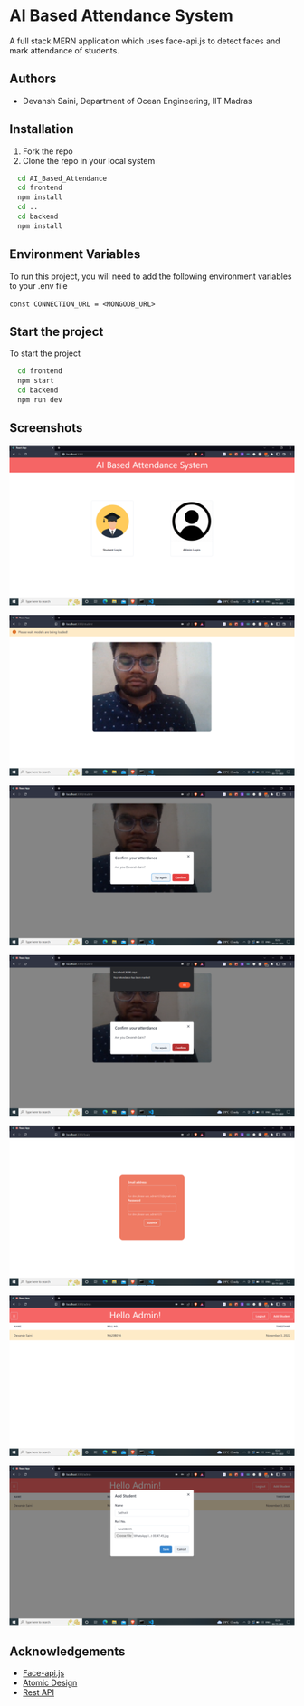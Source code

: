 
# AI Based Attendance System

A full stack MERN application which uses face-api.js to detect faces and mark attendance of students.


## Authors

- Devansh Saini, Department of Ocean Engineering, IIT Madras


## Installation

1) Fork the repo
2) Clone the repo in your local system

```bash
  cd AI_Based_Attendance
  cd frontend
  npm install
  cd ..
  cd backend
  npm install
```
    
## Environment Variables

To run this project, you will need to add the following environment variables to your .env file

`const CONNECTION_URL = <MONGODB_URL>`



## Start the project

To start the project

```bash
  cd frontend
  npm start
  cd backend
  npm run dev
```


## Screenshots

![App Screenshot](https://github.com/devansh7061/image/blob/main/Screenshot%20(153).png?raw=true)

![App Screenshot](https://github.com/devansh7061/image/blob/main/Screenshot%20(154).png?raw=true)

![App Screenshot](https://github.com/devansh7061/image/blob/main/Screenshot%20(155).png?raw=true)

![App Screenshot](https://github.com/devansh7061/image/blob/main/Screenshot%20(156).png?raw=true)

![App Screenshot](https://github.com/devansh7061/image/blob/main/Screenshot%20(157).png?raw=true)

![App Screenshot](https://github.com/devansh7061/image/blob/main/Screenshot%20(158).png?raw=true)

![App Screenshot](https://github.com/devansh7061/image/blob/main/Screenshot%20(159).png?raw=true)


## Acknowledgements

 - [Face-api.js](https://github.com/justadudewhohacks/face-api.js)
 - [Atomic Design](https://github.com/danilowoz/react-atomic-design)
 - [Rest API ](https://www.vinaysahni.com/best-practices-for-a-pragmatic-restful-api)


